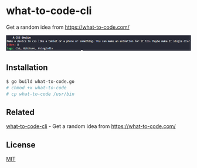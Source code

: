 # what-to-code-cli
Get a random idea from https://what-to-code.com/

![img](img/demo.png)

## Installation
```sh
$ go build what-to-code.go
# chmod +x what-to-code
# cp what-to-code /usr/bin
```

## Related
[what-to-code-cli](https://github.com/Guaxinim5573/what-to-code-cli) - Get a random idea from https://what-to-code.com/

## License
[MIT](LICENSE)